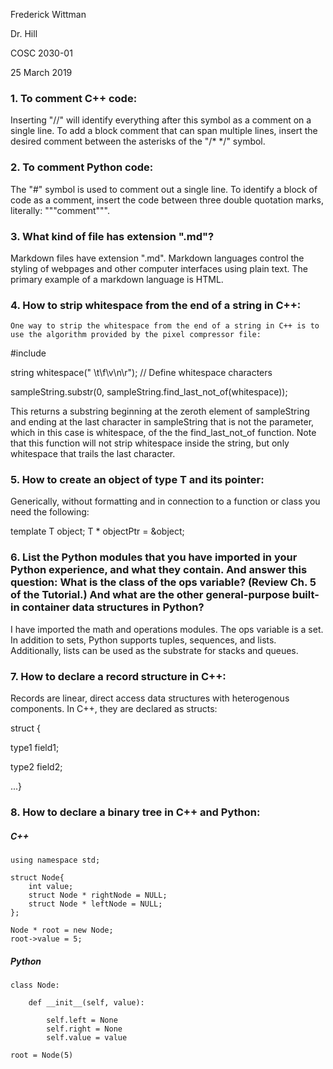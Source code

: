 Frederick Wittman

Dr. Hill

COSC 2030-01

25 March 2019

### 1.  To comment C++ code:

Inserting "//" will identify everything after this symbol as a comment on a single line.  To add a block comment that can span multiple lines, insert the desired comment between the asterisks of the "/* */" symbol.
    
### 2.  To comment Python code:

The "#" symbol is used to comment out a single line.  To identify a block of code as a comment, insert the code between three
double quotation marks, literally: """comment""".
    
### 3.  What kind of file has extension ".md"?

Markdown files have extension ".md".  Markdown languages control the styling of webpages and other computer interfaces using
plain text.  The primary example of a markdown language is HTML.
    

### 4.  How to strip whitespace from the end of a string in C++:
    One way to strip the whitespace from the end of a string in C++ is to use the algorithm provided by the pixel compressor file:
    
#include <string>
    
string whitespace(" \t\f\v\n\r");  // Define whitespace characters
    
sampleString.substr(0, sampleString.find_last_not_of(whitespace));

This returns a substring beginning at the zeroth element of sampleString and ending at the last character in sampleString that is not the parameter, which in this case is whitespace, of the the find_last_not_of function.  Note that this function will not strip whitespace inside the string, but only whitespace
that trails the last character.

### 5.  How to create an object of type T and its pointer:

Generically, without formatting and in connection to a function or class you need the following:

template <class T>
T object;
T * objectPtr = &object;
    
### 6.  List the Python modules that you have imported in your Python experience, and what they contain. And answer this question: What is the class of the ops variable? (Review Ch. 5 of the Tutorial.) And what are the other general-purpose built-in container data structures in Python?
    
I have imported the math and operations modules.  The ops variable is a set.  In addition to sets, Python supports tuples,
sequences, and lists. Additionally, lists can be used as the substrate for stacks and queues.

### 7.  How to declare a record structure in C++:

Records are linear, direct access data structures with heterogenous components.  In C++, they are declared as structs:

struct {

type1 field1; 

type2 field2;

...}

### 8.  How to declare a binary tree in C++ and Python:

##### C++
```
using namespace std;

struct Node{
	int value;
	struct Node * rightNode = NULL;
	struct Node * leftNode = NULL;
};

Node * root = new Node;
root->value = 5;
```
##### Python
```
class Node:

    def __init__(self, value):

    	self.left = None
    	self.right = None
    	self.value = value

root = Node(5)
```
